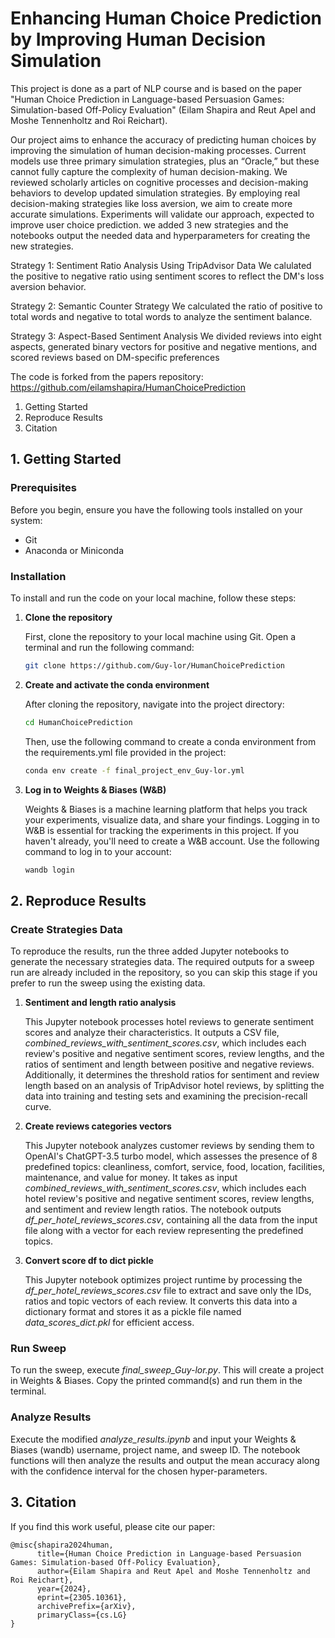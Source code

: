 # Enhancing Human Choice Prediction by Improving Human Decision Simulation

This project is done as a part of NLP course and is based on the paper "Human Choice Prediction in Language-based Persuasion Games: Simulation-based Off-Policy Evaluation" (Eilam Shapira and Reut Apel and Moshe Tennenholtz and Roi Reichart).

Our project aims to enhance the accuracy of predicting human choices by improving the simulation of human decision-making processes. Current models use three primary simulation strategies, plus an “Oracle,” but these cannot fully capture the complexity of human decision-making. We reviewed scholarly articles on cognitive processes and decision-making behaviors to develop updated simulation strategies. By employing real decision-making strategies like loss aversion, we aim to create more accurate simulations. Experiments will validate our approach, expected to improve user choice prediction. we added 3 new strategies and the notebooks output the needed data and hyperparameters for creating the new strategies.

Strategy 1: Sentiment Ratio Analysis Using TripAdvisor Data
We calulated the positive to negative ratio using sentiment scores to reflect the DM's loss aversion behavior.

Strategy 2: Semantic Counter Strategy
We calculated the ratio of positive to total words and negative to total words to analyze the sentiment balance.

Strategy 3: Aspect-Based Sentiment Analysis
We divided reviews into eight aspects, generated binary vectors for positive and negative mentions, and scored reviews based on DM-specific preferences

The code is forked from the papers repository: https://github.com/eilamshapira/HumanChoicePrediction

1. Getting Started
2. Reproduce Results
3. Citation
   
## 1. Getting Started 


### Prerequisites

Before you begin, ensure you have the following tools installed on your system:
- Git
- Anaconda or Miniconda

### Installation

To install and run the code on your local machine, follow these steps:

1. **Clone the repository**

   First, clone the repository to your local machine using Git. Open a terminal and run the following command:
   ```bash
   git clone https://github.com/Guy-lor/HumanChoicePrediction
    ```
2. **Create and activate the conda environment**

    After cloning the repository, navigate into the project directory:

    ```bash
    cd HumanChoicePrediction
    ```

    Then, use the following command to create a conda environment from the requirements.yml file provided in the project:
    ```bash
    conda env create -f final_project_env_Guy-lor.yml
    ```
3. **Log in to Weights & Biases (W&B)**

   Weights & Biases is a machine learning platform that helps you track your experiments, visualize data, and share your findings. Logging in to W&B is essential for tracking the experiments in this project. If you haven't already, you'll need to create a W&B account. 
   Use the following command to log in to your account:
    ```bash
    wandb login
    ```
## 2. Reproduce Results
### Create Strategies Data

To reproduce the results, run the three added Jupyter notebooks to generate the necessary strategies data. The required outputs for a sweep run are already included in the repository, so you can skip this stage if you prefer to run the sweep using the existing data.

   1. **Sentiment and length ratio analysis**

      This Jupyter notebook processes hotel reviews to generate sentiment scores and analyze their characteristics. It outputs a CSV file, *combined_reviews_with_sentiment_scores.csv*, which includes each review's positive and negative sentiment scores, review               lengths, and the ratios of sentiment and length between positive and negative reviews. Additionally, it determines the threshold ratios for sentiment and review length based on an analysis of TripAdvisor hotel reviews, by splitting the data into training and        testing sets and examining the precision-recall curve.
 
            
   3. **Create reviews categories vectors**
      
      This Jupyter notebook analyzes customer reviews by sending them to OpenAI's ChatGPT-3.5 turbo model, which assesses the presence of 8 predefined topics: cleanliness, comfort, service, food, location, facilities, maintenance, and value for money. It takes as          input *combined_reviews_with_sentiment_scores.csv*, which includes each hotel review's positive and negative sentiment scores, review lengths, and sentiment and review length ratios. The notebook outputs *df_per_hotel_reviews_scores.csv*, containing all the data          from the input file along with a vector for each review representing the predefined topics.
      
   5. **Convert score df to dict pickle**
         
      This Jupyter notebook optimizes project runtime by processing the *df_per_hotel_reviews_scores.csv* file to extract and save only the IDs, ratios and topic vectors of each review. It converts this data into a dictionary format and stores it as a pickle file named *data_scores_dict.pkl* for efficient access.
### Run Sweep

   To run the sweep, execute *final_sweep_Guy-lor.py*. This will create a project in Weights & Biases. Copy the printed command(s) and run them in the terminal.

### Analyze Results

   Execute the modified *analyze_results.ipynb* and input your Weights & Biases (wandb) username, project name, and sweep ID. The notebook functions will then analyze the results and output the mean accuracy along with the confidence interval for the chosen hyper-parameters.

## 3. Citation

If you find this work useful, please cite our paper:

    @misc{shapira2024human,
          title={Human Choice Prediction in Language-based Persuasion Games: Simulation-based Off-Policy Evaluation}, 
          author={Eilam Shapira and Reut Apel and Moshe Tennenholtz and Roi Reichart},
          year={2024},
          eprint={2305.10361},
          archivePrefix={arXiv},
          primaryClass={cs.LG}
    }
